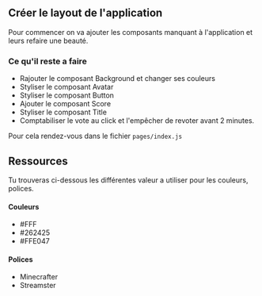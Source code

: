 ## Créer le layout de l'application

Pour commencer on va ajouter les composants manquant à l'application et leurs refaire une beauté.

### Ce qu'il reste a faire

* Rajouter le composant Background et changer ses couleurs
* Styliser le composant Avatar
* Styliser le composant Button
* Ajouter le composant Score
* Styliser le composant Title
* Comptabiliser le vote au click et l'empêcher de revoter avant 2 minutes.

Pour cela rendez-vous dans le fichier `pages/index.js`

## Ressources

Tu trouveras ci-dessous les différentes valeur a utiliser pour les couleurs, polices.

#### Couleurs

* \#FFF
* \#262425
* \#FFE047

#### Polices

* Minecrafter
* Streamster



